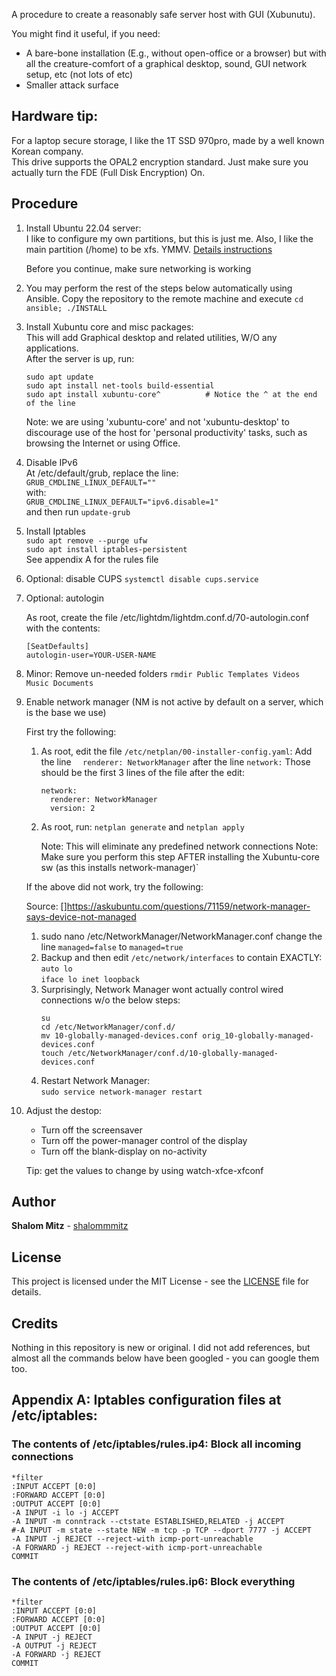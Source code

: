 A procedure to create a reasonably safe server host with GUI (Xubunutu).

You might find it useful, if you need:
  
   - A bare-bone installation (E.g., without open-office or a browser)
     but with all the creature-comfort of a graphical desktop, sound, GUI network setup, etc (not lots of etc)
   - Smaller attack surface

## Hardware tip:   
   For a laptop secure storage, I like the 1T SSD 970pro, made by a well known Korean company.  
   This drive supports the OPAL2 encryption standard. Just make sure you actually turn the FDE (Full Disk Encryption) On.

## Procedure


1. Install Ubuntu 22.04 server:  
   I like to configure my own partitions, but this is just me.
   Also, I like the main partition (/home) to be xfs. YMMV.
   [Details instructions](https://ubuntu.com/tutorials/install-ubuntu-server)

   Before you continue, make sure networking is working
   
2. You may perform the rest of the steps below automatically using Ansible.
   Copy the repository to the remote machine and execute `cd ansible; ./INSTALL`

3. Install Xubuntu core and misc packages:  
   This will add Graphical desktop and related utilities, W/O any applications.  
   After the server is up, run:
   ```
   sudo apt update
   sudo apt install net-tools build-essential
   sudo apt install xubuntu-core^          # Notice the ^ at the end of the line  
   ```
   Note: we are using 'xubuntu-core' and not 'xubuntu-desktop' to discourage use of the host for 'personal productivity' tasks, such as browsing the Internet or using Office.

4. Disable IPv6  
   At /etc/default/grub, replace the line:  
       `GRUB_CMDLINE_LINUX_DEFAULT=""`  
   with:  
       `GRUB_CMDLINE_LINUX_DEFAULT="ipv6.disable=1"`  
   and then run `update-grub`

5. Install Iptables  
   `sudo apt remove --purge ufw`  
   `sudo apt install iptables-persistent`  
   See appendix A for the rules file

6. Optional: disable CUPS 
   `systemctl disable cups.service`

7. Optional: autologin

   As root, create the file /etc/lightdm/lightdm.conf.d/70-autologin.conf
   with the contents:

   ```
   [SeatDefaults]
   autologin-user=YOUR-USER-NAME
   ```

8. Minor: Remove un-needed folders
   `rmdir Public Templates Videos Music Documents`
9. Enable network manager (NM is not active by default on a server, which is the base we use)  

   First try the following:
   
      1. As root, edit the file `/etc/netplan/00-installer-config.yaml`:
         Add the line  `  renderer: NetworkManager` after the line `network:`
         Those should be the first 3 lines of the file after the edit:
         ```
         network:
           renderer: NetworkManager
           version: 2
         ```
      2. As root, run: `netplan generate` and `netplan apply`
        
         Note: This will eliminate any predefined network connections
         Note: Make sure you perform this step AFTER installing the Xubuntu-core sw (as this installs network-manager)`
   
   If the above did not work, try the following:

   Source:
   []https://askubuntu.com/questions/71159/network-manager-says-device-not-managed

     1. sudo nano /etc/NetworkManager/NetworkManager.conf
        change the line `managed=false` to `managed=true`
     2. Backup and then edit `/etc/network/interfaces` to contain EXACTLY:  
       `auto lo`  
       `iface lo inet loopback`  
     3.  Surprisingly, Network Manager wont actually control wired connections w/o the below steps:  
         ```
         su
         cd /etc/NetworkManager/conf.d/
         mv 10-globally-managed-devices.conf orig_10-globally-managed-devices.conf
         touch /etc/NetworkManager/conf.d/10-globally-managed-devices.conf
         ```
     4. Restart Network Manager:   
        `sudo service network-manager restart`

10. Adjust the destop:

    - Turn off the screensaver 
    - Turn off the power-manager control of the display
    - Turn off the blank-display on no-activity
  
    Tip: get the values to change by using watch-xfce-xfconf

## Author

**Shalom Mitz** - [shalommmitz](https://github.com/shalommmitz)

## License

This project is licensed under the MIT License - see the [LICENSE](LICENSE ) file for details.

## Credits
Nothing in this repository is new or original.
I did not add references, but almost all the commands below have been googled - you can google them too.


## Appendix A: Iptables configuration files at /etc/iptables:

### The contents of /etc/iptables/rules.ip4: Block all incoming connections

```
*filter
:INPUT ACCEPT [0:0]
:FORWARD ACCEPT [0:0]
:OUTPUT ACCEPT [0:0]
-A INPUT -i lo -j ACCEPT
-A INPUT -m conntrack --ctstate ESTABLISHED,RELATED -j ACCEPT
#-A INPUT -m state --state NEW -m tcp -p TCP --dport 7777 -j ACCEPT
-A INPUT -j REJECT --reject-with icmp-port-unreachable
-A FORWARD -j REJECT --reject-with icmp-port-unreachable
COMMIT
```

### The contents of /etc/iptables/rules.ip6: Block everything
```
*filter
:INPUT ACCEPT [0:0]
:FORWARD ACCEPT [0:0]
:OUTPUT ACCEPT [0:0]
-A INPUT -j REJECT
-A OUTPUT -j REJECT
-A FORWARD -j REJECT
COMMIT
```
